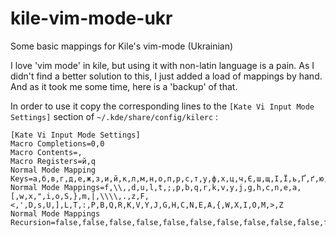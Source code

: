 # kile-vim-mode-ukr
Some basic mappings for Kile's vim-mode (Ukrainian)

I love 'vim mode' in kile, but using it with non-latin language is a pain.
As I didn't find a better solution to this, I just added a load of mappings by hand.
And as it took me some time, here is a 'backup' of that.

In order to use it copy the corresponding lines to the `[Kate Vi Input Mode Settings]` section of `~/.kde/share/config/kilerc` :

    [Kate Vi Input Mode Settings]
    Macro Completions=0,0
    Macro Contents=,
    Macro Registers=й,q
    Normal Mode Mapping Keys=а,б,в,г,д,е,ж,з,и,й,к,л,м,н,о,п,р,с,т,у,ф,х,ц,ч,Є,ш,щ,І,Ї,ь,Ґ,ґ,ю,я,А,Б,є,В,і,Г,ї,Д,Е,Ж,З,И,Й,К,Л,М,Н,О,П,Р,С,Т,У,Ф,Х,Ц,Ч,Ш,Щ,Ь,Ю,Я
    Normal Mode Mappings=f,\\,,d,u,l,t,;,p,b,q,r,k,v,y,j,g,h,c,n,e,a,[,w,x,",i,o,S,},m,|,\\\\,.,z,F,<,',D,s,U,],L,T,:,P,B,Q,R,K,V,Y,J,G,H,C,N,E,A,{,W,X,I,O,M,>,Z
    Normal Mode Mappings Recursion=false,false,false,false,false,false,false,false,false,false,false,false,false,false,false,false,false,false,false,false,false,false,false,false,false,false,false,false,false,false,false,false,false,false,false,false,false,false,false,false,false,false,false,false,false,false,false,false,false,false,false,false,false,false,false,false,false,false,false,false,false,false,false,false,false,false
